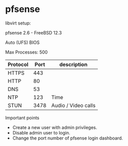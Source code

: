 # pfsense

libvirt setup:

pfsense 2.6 - FreeBSD 12.3

Auto (UFS) BIOS

Max Processes: 500

Protocol | Port | description
---|---|---
HTTPS | 443
HTTP | 80
DNS | 53
NTP | 123 | Time
STUN | 3478 | Audio / Video calls


Important points

- Create a new user with admin privileges.
- Disable admin user to login.
- Change the port number of pfsense login dashboard.
